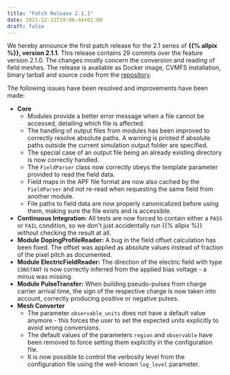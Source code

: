 ```yaml
---
title: "Patch Release 2.1.1"
date: 2021-12-21T19:06:44+01:00
draft: false
---
```


We hereby announce the first patch release for the 2.1 series of **{{% allpix %}}, version 2.1.1**.
This release contains 29 commits over the feature version 2.1.0.
The changes mostly concern the conversion and reading of field meshes.
The release is available as Docker image, CVMFS installation, binary tarball and source code from the [repository](https://gitlab.cern.ch/allpix-squared/allpix-squared/).

The following issues have been resolved and improvements have been made:
<!--more-->

* **Core**
   * Modules provide a better error message when a file cannot be accessed, detailing which file is affected.
   * The handling of output files from modules has been improved to correctly resolve absolute paths. A warning is printed if absolute paths outside the current simulation output folder are specified.
   * The special case of an output file being an already existing directory is now correctly handled.
   * The `FieldParser` class now correctly obeys the template parameter provided to read the field data.
   * Field maps in the APF file format are now also cached by the `FieldParser` and not re-read when requesting the same field from another module.
   * File paths to field data are now properly canonicalized before using them, making sure the file exists and is accessible.
* **Continuous Integration:** All tests are now forced to contain either a `PASS` or `FAIL` condition, so we don't just accidentally run {{% allpix %}} without checking the result at all.
* **Module DopingProfileReader:** A bug in the field offset calculation has been fixed. The offset was applied as absolute values instead of fraction of the pixel pitch as documented.
* **Module ElectricFieldReader:** The direction of the electric field with type `CONSTANT` is now correctly inferred from the applied bias voltage -  a minus was missing.
* **Module PulseTransfer:** When building pseudo-pulses from charge carrier arrival time, the sign of the respective charge is now taken into account, correctly producing positive or negative pulses.
* **Mesh Converter**
   * The parameter `observable_units` does not have a default value anymore - this forces the user to set the expected units explicitly to avoid wrong conversions.
   * The default values of the parameters `region` and `observable` have been removed to force setting them explicitly in the configuration file.
   * It is now possible to control the verbosity level from the configuration file using the well-known `log_level` parameter.
